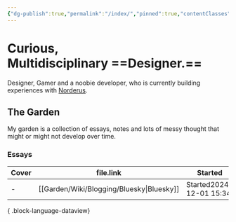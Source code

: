 ```yaml
---
{"dg-publish":true,"permalink":"/index/","pinned":true,"contentClasses":"index","noteIcon":3,"created":"2024-12-19T20:24:07.462+01:00","updated":"2024-12-19T20:46:45.988+01:00"}
---
```


# Curious, Multidisciplinary ==Designer.==
Designer, Gamer and a noobie developer, who is currently building experiences with [Norderus](https://www.nordeus.com).

## The Garden
My garden is a collection of essays, notes and lots of messy thought that might or might not develop over time.

### Essays

| Cover | file.link                                    | Started                                                 | Updated                                                 |
| ----- | -------------------------------------------- | ------------------------------------------------------- | ------------------------------------------------------- |
| \-    | [[Garden/Wiki/Blogging/Bluesky\|Bluesky]] | <span class='cards-icon'>Started</span>2024-12-01 15:34 | <span class='cards-icon'>Updated</span>2024-12-01 15:34 |

{ .block-language-dataview}
